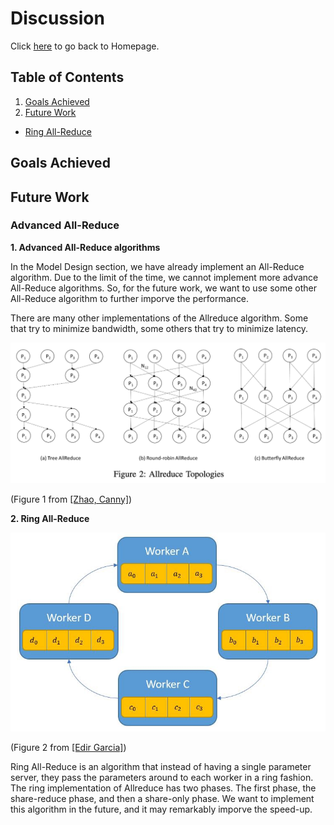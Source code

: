 # Discussion

Click <a href="https://yanlitao.github.io/fastDP/">here</a> to go back to Homepage.

## Table of Contents
1. [Goals Achieved](#goals-achieved)
2. [Future Work](#future-work)
  * [Ring All-Reduce](#ring-all-reduce)

## Goals Achieved

## Future Work

### Advanced All-Reduce

**1. Advanced All-Reduce algorithms**

In the Model Design section, we have already implement an All-Reduce algorithm. Due to the limit of the time, we cannot implement more advance All-Reduce algorithms. So, for the future work, we want to use some other All-Reduce algorithm to further imporve the performance. 

There are many other implementations of the Allreduce algorithm. Some that try to minimize bandwidth, some others that try to minimize latency. 

![allreduce](allreduce.png) 

(Figure 1 from [[Zhao, Canny]](https://arxiv.org/abs/1312.3020))

**2. Ring All-Reduce**

![Ring-allreduce](ring-allreduce.jpg) 

(Figure 2 from [[Edir Garcia]](https://towardsdatascience.com/visual-intuition-on-ring-allreduce-for-distributed-deep-learning-d1f34b4911da))

Ring All-Reduce is an algorithm that instead of having a single parameter server, they pass the parameters around to each worker in a ring fashion. The ring implementation of Allreduce has two phases. The first phase, the share-reduce phase, and then a share-only phase. We want to implement this algorithm in the future, and it may remarkably imporve the speed-up.
